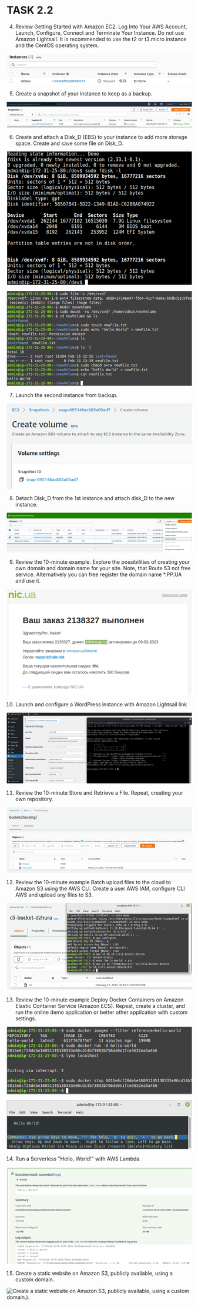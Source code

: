 # TASK 2.2

4. Review Getting Started with Amazon EC2. Log Into Your AWS Account, Launch, Configure, Connect and Terminate Your Instance. Do not use Amazon Lightsail. It is recommended to use the t2 or t3.micro instance and the CentOS operating system.

![Review Getting Started with Amazon EC2. Log Into Your AWS Account, Launch, Configure, Connect and Terminate Your Instance. Do not use Amazon Lightsail. It is recommended to use the t2 or t3.micro instance and the CentOS operating system.](/m2/task2.2/img/2.2.4.png "Review Getting Started with Amazon EC2. Log Into Your AWS Account, Launch, Configure, Connect and Terminate Your Instance. Do not use Amazon Lightsail. It is recommended to use the t2 or t3.micro instance and the CentOS operating system.")

5. Create a snapshot of your instance to keep as a backup.

![Create a snapshot of your instance to keep as a backup.](/m2/task2.2/img/2.2.5.png "Create a snapshot of your instance to keep as a backup.")

6. Create and attach a Disk_D (EBS) to your instance to add more storage space. Create and save some file on Disk_D.

![Create and attach a Disk_D (EBS) to your instance to add more storage space. Create and save some file on Disk_D.](/m2/task2.2/img/2.2.6.1.png "Create and attach a Disk_D (EBS) to your instance to add more storage space. Create and save some file on Disk_D.")

![Create and attach a Disk_D (EBS) to your instance to add more storage space. Create and save some file on Disk_D.](/m2/task2.2/img/2.2.6.2.png "Create and attach a Disk_D (EBS) to your instance to add more storage space. Create and save some file on Disk_D.")

7. Launch the second instance from backup.

![7. Launch the second instance from backup.](/m2/task2.2/img/2.2.7.png "7. Launch the second instance from backup.")

8. Detach Disk_D from the 1st instance and attach disk_D to the new instance.

![Detach Disk_D from the 1st instance and attach disk_D to the new instance.](/m2/task2.2/img/2.2.8.png "Detach Disk_D from the 1st instance and attach disk_D to the new instance.")

9. Review the 10-minute example. Explore the possibilities of creating your own domain and domain name for your site. Note, that Route 53 not free service. Alternatively you can free register the domain name \*.PP.UA and use it.

![Review the 10-minute example. Explore the possibilities of creating your own domain and domain name for your site. Note, that Route 53 not free service. Alternatively you can free register the domain name \*.PP.UA and use it.](/m2/task2.2/img/2.2.9.png "Review the 10-minute example. Explore the possibilities of creating your own domain and domain name for your site. Note, that Route 53 not free service. Alternatively you can free register the domain name \*.PP.UA and use it.")

10. Launch and configure a WordPress instance with Amazon Lightsail link

![Launch and configure a WordPress instance with Amazon Lightsail link](/m2/task2.2/img/2.2.10.png "Launch and configure a WordPress instance with Amazon Lightsail link")

11. Review the 10-minute Store and Retrieve a File. Repeat, creating your own repository.

![Review the 10-minute Store and Retrieve a File. Repeat, creating your own repository.](/m2/task2.2/img/2.2.11.png "Review the 10-minute Store and Retrieve a File. Repeat, creating your own repository.")

12. Review the 10-minute example Batch upload files to the cloud to Amazon S3 using the AWS CLI. Create a user AWS IAM, configure CLI AWS and upload any files to S3. 

![Review the 10-minute example Batch upload files to the cloud to Amazon S3 using the AWS CLI. Create a user AWS IAM, configure CLI AWS and upload any files to S3.](/m2/task2.2/img/2.2.12.png "Review the 10-minute example Batch upload files to the cloud to Amazon S3 using the AWS CLI. Create a user AWS IAM, configure CLI AWS and upload any files to S3.")

13. Review the 10-minute example Deploy Docker Containers on Amazon Elastic Container Service (Amazon ECS). Repeat, create a cluster, and run the online demo application or better other application with custom settings.
 
![eview the 10-minute example Deploy Docker Containers on Amazon Elastic Container Service (Amazon ECS). Repeat, create a cluster, and run the online demo application or better other application with custom settings.](/m2/task2.2/img/2.2.13.1.png "eview the 10-minute example Deploy Docker Containers on Amazon Elastic Container Service (Amazon ECS). Repeat, create a cluster, and run the online demo application or better other application with custom settings.")

![eview the 10-minute example Deploy Docker Containers on Amazon Elastic Container Service (Amazon ECS). Repeat, create a cluster, and run the online demo application or better other application with custom settings.](/m2/task2.2/img/2.2.13.2.png "eview the 10-minute example Deploy Docker Containers on Amazon Elastic Container Service (Amazon ECS). Repeat, create a cluster, and run the online demo application or better other application with custom settings.")

14. Run a Serverless "Hello, World!" with AWS Lambda.

![Run a Serverless "Hello, World!" with AWS Lambda.](/m2/task2.2/img/2.2.14.png "Run a Serverless 'Hello, World!' with AWS Lambda.")

15. Create a static website on Amazon S3, publicly available, using a custom domain. 

![Create a static website on Amazon S3, publicly available, using a custom domain.).](/m2/task2.2/img/2.2.15.png "Create a static website on Amazon S3, publicly available, using a custom domain.")



